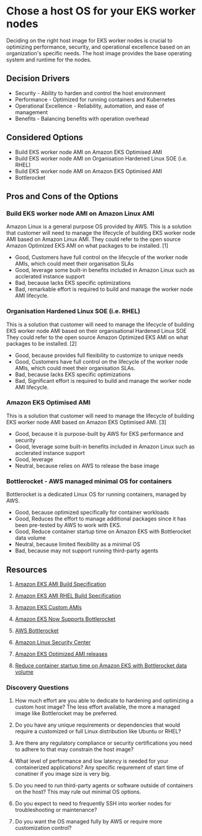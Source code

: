 # Chose a host OS for your EKS worker nodes

Deciding on the right host image for EKS worker nodes is crucial to optimizing performance, security, and operational excellence based on an organization's specific needs. The host image provides the base operating system and runtime for the nodes.

## Decision Drivers

- Security - Ability to harden and control the host environment 
- Performance - Optimized for running containers and Kubernetes 
- Operational Excellence - Reliability, automation, and ease of management 
- Benefits - Balancing benefits with operation overhead

## Considered Options

- Build EKS worker node AMI on Amazon EKS Optimised AMI
- Build EKS worker node AMI on Organisation Hardened Linux SOE (i.e. RHEL)  
- Build EKS worker node AMI on Amazon EKS Optimised AMI
- Bottlerocket

## Pros and Cons of the Options


### Build EKS worker node AMI on Amazon Linux AMI

Amazon Linux is a general purpose OS provided by AWS. This is a solution that customer will need to manage the lifecycle of building EKS worker node AMI based on Amazon Linux AMI. They could refer to the open source Amazon Optimized EKS AMI on what packages to be installed. [1]


* Good, Customers have full control on the lifecycle of the worker node AMIs, which could meet their organisation SLAs
* Good, leverage some built-in benefits included in Amazon Linux such as acclerated instance support 
* Bad, because lacks EKS specific optimizations
* Bad, remarkable effort is required to build and manage the worker node AMI lifecycle.


### Organisation Hardened Linux SOE (i.e. RHEL)
This is a solution that customer will need to manage the lifecycle of building EKS worker node AMI based on their organisational Hardened Linux SOE They could refer to the open source Amazon Optimized EKS AMI on what packages to be installed. [2]


* Good, because provides full flexibility to customize to unique needs
* Good, Customers have full control on the lifecycle of the worker node AMIs, which could meet their organisation SLAs.
* Bad, because lacks EKS specific optimizations
* Bad, Significant effort is required to build and manage the worker node AMI lifecycle. 


### Amazon EKS Optimised AMI

This is a solution that customer will need to manage the lifecycle of building EKS worker node AMI based on Amazon EKS Optimised AMI. [3]

* Good, because it is purpose-built by AWS for EKS performance and security 
* Good, leverage some built-in benefits included in Amazon Linux such as acclerated instance support 
* Good, leverage 
* Neutral, because relies on AWS to release the base image  


### Bottlerocket - AWS managed minimal OS for containers

Bottlerocket is a dedicated Linux OS for running containers, managed by AWS.

* Good, because optimized specifically for container workloads 
* Good, Reduces the effort to manage additional packages since it has been pre-tested by AWS to work with EKS.
* Good, Reduce container startup time on Amazon EKS with Bottlerocket data volume
* Neutral, because limited flexibility as a minimal OS  
* Bad, because may not support running third-party agents 

## Resources


1. [Amazon EKS AMI Build Specification](https://github.com/awslabs/amazon-eks-ami/tree/main)

2. [Amazon EKS AMI RHEL Build Specification](https://github.com/aws-samples/amazon-eks-ami-rhel)

3. [Amazon EKS Custom AMIs](https://github.com/aws-samples/amazon-eks-custom-amis
)
4. [Amazon EKS Now Supports Bottlerocket](https://aws.amazon.com/blogs/containers/amazon-eks-now-supports-bottlerocket/)

5. [AWS Bottlerocket](https://aws.amazon.com/bottlerocket/) 

6. [Amazon Linux Security Center](https://alas.aws.amazon.com/alas2023.html)

7. [Amazon EKS Optimized AMI releases](https://github.com/awslabs/amazon-eks-ami/releases)

8. [Reduce container startup time on Amazon EKS with Bottlerocket data volume](https://aws.amazon.com/blogs/containers/reduce-container-startup-time-on-amazon-eks-with-bottlerocket-data-volume/)



### Discovery Questions

1. How much effort are you able to dedicate to hardening and optimizing a custom host image? The less effort available, the more a managed image like Bottlerocket may be preferred.

2. Do you have any unique requirements or dependencies that would require a customized or full Linux distribution like Ubuntu or RHEL? 

3. Are there any regulatory compliance or security certifications you need to adhere to that may constrain the host image?

4. What level of performance and low latency is needed for your containerized applications? Any specific requrement of start time of conatiner if you image size is very big. 

5. Do you need to run third-party agents or software outside of containers on the host? This may rule out minimal OS options.  

6. Do you expect to need to frequently SSH into worker nodes for troubleshooting or maintenance?

7. Do you want the OS managed fully by AWS or require more customization control?

